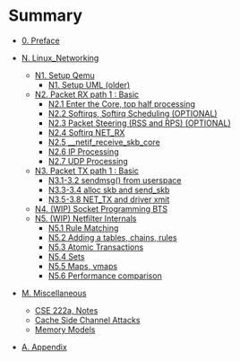 # Summary

- [0. Preface](./Preface.md)
- [N. Linux_Networking](./N_Linux_Networking.md)
	- [N1. Setup Qemu](./N/1_setup_qemu.md)
		- [N1. Setup UML (older)](./N/1_setup_uml.md)
	- [N2. Packet RX path 1 : Basic](./N/2_Packet_RX_Basic.md)
		- [N2.1 Enter the Core, top half processing](./N/2_1_top_half.md)
		- [N2.2 Softirqs, Softirq Scheduling (OPTIONAL)](./N/2_2_softirq_sched.md)
		- [N2.3 Packet Steering (RSS and RPS) (OPTIONAL)](./N/2_3_rps_rss.md)
		- [N2.4 Softirq NET_RX](./N/2_4_softirq_netrx.md)
		- [N2.5 __netif_receive_skb_core](./N/2_5_netif_receive_skb_core.md)
		- [N2.6 IP Processing](./N/2_6_ip_processing.md)
		- [N2.7 UDP Processing](./N/2_7_udp_processing.md)
	- [N3. Packet TX path 1 : Basic](./N/3_Packet_TX_Basic.md)
		- [N3.1-3.2 sendmsg() from userspace](./N/3_1-3_sendmsg_from_userspace.md)
		- [N3.3-3.4 alloc skb and send_skb](./N/3_3-4_alloc_and_send_skb.md)
		- [N3.5-3.8 NET_TX and driver xmit](./N/3_5-8_net_tx_and_driver_xmit.md)
	- [N4. (WIP) Socket Programming BTS](./N/4_Socket_Programming_BTS.md)
	- [N5. (WIP) Netfilter Internals](./N/5_Netfilter_Internals.md)
		- [N5.1 Rule Matching](./N/5_1_rule_matching.md)
		- [N5.2 Adding a tables, chains, rules]()
		- [N5.3 Atomic Transactions]()
		- [N5.4 Sets]()
		- [N5.5 Maps, vmaps]()
		- [N5.6 Performance comparison]()

- [M. Miscellaneous](./M_Miscellaneous.md)
	- [CSE 222a, Notes](./M/1_CSE222a_Notes.md)
	- [Cache Side Channel Attacks](./M/2_Cache_Side_Channel_Attacks.md)
	- [Memory Models](./M/3_Memory_Models.md)

- [A. Appendix](./Appendix.md)
